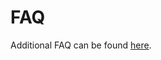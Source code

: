 # FAQ

Additional FAQ can be found [here](https://wiki.corp.mongodb.com/questions/topics/82870324/evergreen?&filter=recent).
